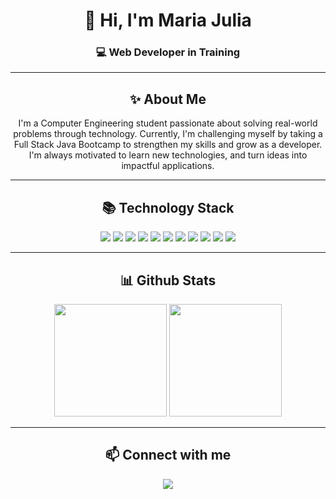 <!-- Banner -->
<h1 align="center">👋 Hi, I'm Maria Julia</h1>
<h3 align="center">💻 Web Developer in Training </h3>

<p align="center">
 <!-- <img src="https://media.giphy.com/media/v1.Y2lkPTc5MGI3NjExOGQxYzY4NjlkNzFjM2Q1NTQ1NjQyNDVjYzQ2YjI4OTMyNzMyZWY5NiZjdD1n/l3vR3z8j8oK8jzYWs/giphy.gif" width="400"/> -->
</p>

---

<h2 align="center">✨ About Me</h2>

<p align="center">
I'm a Computer Engineering student passionate about solving real-world problems through technology.
Currently, I'm challenging myself by taking a Full Stack Java Bootcamp to strengthen my skills and grow as a developer.
I'm always motivated to learn new technologies, and turn ideas into impactful applications.
</p>


---

<h2 align="center">📚 Technology Stack</h2>

<p align="center">
  <img src="https://img.shields.io/badge/Java-%23ED8B00.svg?style=for-the-badge&logo=openjdk&logoColor=white"/>
  <img src="https://img.shields.io/badge/HTML5-%23E34F26.svg?style=for-the-badge&logo=html5&logoColor=white"/>
  <img src="https://img.shields.io/badge/CSS3-%231572B6.svg?style=for-the-badge&logo=css3&logoColor=white"/>
  <img src="https://img.shields.io/badge/JavaScript-%23F7DF1E.svg?style=for-the-badge&logo=javascript&logoColor=black"/>
  <img src="https://img.shields.io/badge/React-%2361DAFB.svg?style=for-the-badge&logo=react&logoColor=black"/>
  <img src="https://img.shields.io/badge/PHP-%23777BB4.svg?style=for-the-badge&logo=php&logoColor=white"/>
  <img src="https://img.shields.io/badge/C-%2300599C.svg?style=for-the-badge&logo=c&logoColor=white"/>
  <img src="https://img.shields.io/badge/MySQL-%234479A1.svg?style=for-the-badge&logo=mysql&logoColor=white"/>
  <img src="https://img.shields.io/badge/VS%20Code-%23007ACC.svg?style=for-the-badge&logo=visual-studio-code&logoColor=white"/>
  <img src="https://img.shields.io/badge/Git-%23F05032.svg?style=for-the-badge&logo=git&logoColor=white"/>
  <img src="https://img.shields.io/badge/GitHub-%23181717.svg?style=for-the-badge&logo=github&logoColor=white"/>
</p>

---

<h2 align="center">📊 Github Stats</h2>

<p align="center">
  <img height="180em" src="https://github-readme-stats.vercel.app/api?username=Maju2016&show_icons=true&theme=radical"/>
  <img height="180em" src="https://github-readme-stats.vercel.app/api/top-langs/?username=Maju2016&layout=compact&theme=radical"/>
</p>

---

<h2 align="center">📫 Connect with me</h2>

<p align="center">
  <a href="https://www.linkedin.com/in/seulinkedin" target="_blank">
    <img src="https://img.shields.io/badge/-LinkedIn-0077B5?style=for-the-badge&logo=Linkedin&logoColor=white"/>
  </a>
</p>

